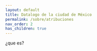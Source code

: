 ```yaml
---
layout: default
title: Datalogo de la ciudad de México
permalink: /sobre/atribuciones
nav_order: 2
has_children: true
---
```


¿que es?